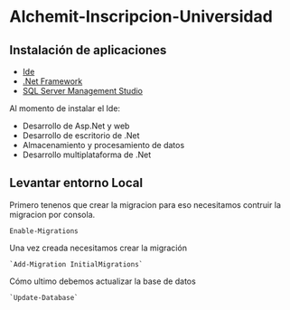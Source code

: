 # Alchemit-Inscripcion-Universidad

## Instalación de aplicaciones
 - [Ide](https://visualstudio.microsoft.com/es/vs/community/)
 - [.Net Framework](https://dotnet.microsoft.com/en-us/download/dotnet-framework/net472)
 - [SQL Server Management Studio](https://docs.microsoft.com/en-us/sql/ssms/download-sql-server-management-studio-ssms?view=sql-server-ver16)

Al momento de instalar el Ide:
 - Desarrollo de Asp.Net y web
 - Desarrollo de escritorio de .Net
 - Almacenamiento y procesamiento de datos
 - Desarrollo multiplataforma de .Net

## Levantar entorno Local
  Primero tenenos que crear la migracion para eso necesitamos contruir la migracion por consola.
~~~
Enable-Migrations
~~~

Una vez creada necesitamos crear la migración
~~~
`Add-Migration InitialMigrations`
~~~
Cómo ultimo debemos actualizar la base de datos
~~~
`Update-Database`
~~~


